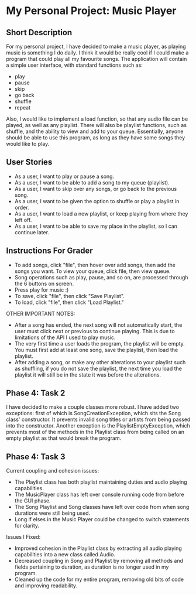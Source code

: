 # My Personal Project: Music Player

## Short Description

For my personal project, I have decided to make a music player, as playing music is something I do daily. I
think it would be really cool if I could make a program that could play all my favourite songs. The application will
contain a simple user interface, with standard functions such as:
 
 - play 
 - pause
 - skip
 - go back
 - shuffle
 - repeat
 
 Also, I would like to implement a load function, so that any audio file can be played, as well as any playlist. There
 will also be playlist functions, such as shuffle, and the ability to view and add to your queue.
 Essentially, anyone should be able to use this program, as long as they have some songs they would like to play.

## User Stories

- As a user, I want to play or pause a song.
- As a user, I want to be able to add a song to my queue (playlist).
- As a user, I want to skip over any songs, or go back to the previous song.
- As a user, I want to be given the option to shuffle or play a playlist in order.
- As a user, I want to load a new playlist, or keep playing from where they left off.
- As a user, I want to be able to save my place in the playlist, so I can continue later.

## Instructions For Grader

- To add songs, click "file", then hover over add songs, then add the songs you want. To view your queue, click file,
then view queue.
- Song operations such as play, pause, and so on, are processed through the 6 buttons on screen.
- Press play for music :)
- To save, click "file", then click "Save Playlist".
- To load, click "file", then click "Load Playlist."

OTHER IMPORTANT NOTES:

- After a song has ended, the next song will not automatically start, the user must click next or previous to continue
playing. This is due to limitations of the API I used to play music.
- The very first time a user loads the program, the playlist will be empty. You must first add at least one song, save
the playlist, then load the playlist.
- After adding a song, or make any other alterations to your playlist such as shuffling, if you do not save the 
playlist, the next time you load the playlist it will still be in the state it was before the alterations.

## Phase 4: Task 2
I have decided to make a couple classes more robust. I have added two exceptions: first of which is 
SongCreationException, which sits the Song class' constructor. It prevents invalid song titles or artists from being
passed into the constructor. Another exception is the PlaylistEmptyException, which prevents most of the methods in the 
Playlist class from being called on an empty playlist as that would break the program.

## Phase 4: Task 3
Current coupling and cohesion issues:

- The Playlist class has both playlist maintaining duties and audio playing capabilities.
- The MusicPlayer class has left over console running code from before the GUI phase.
- The Song Playlist and Song classes have left over code from when song durations were still being used.
- Long if elses in the Music Player could be changed to switch statements for clarity.

Issues I Fixed:
- Improved cohesion in the Playlist class by extracting all audio playing capabilities into a new class called Audio.
- Decreased coupling in Song and Playlist by removing all methods and fields pertaining to duration, as duration
is no longer used in my program.
- Cleaned up the code for my entire program, removing old bits of code and improving readability.
